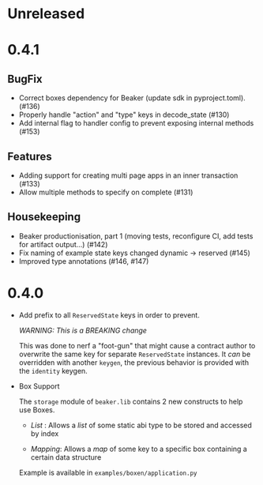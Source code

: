 # Unreleased

<!--next-version-placeholder-->

# 0.4.1

 ## BugFix

 - Correct boxes dependency for Beaker (update sdk in pyproject.toml). (#136)
 - Properly handle "action" and "type" keys in decode_state (#130)
 - Add internal flag to handler config to prevent exposing internal methods (#153)

## Features

 - Adding support for creating multi page apps in an inner transaction (#133)
 - Allow multiple methods to specify on complete (#131)

 ## Housekeeping

 - Beaker productionisation, part 1 (moving tests, reconfigure CI, add tests for artifact output...) (#142)
 - Fix naming of example state keys changed dynamic -> reserved (#145)
 - Improved type annotations (#146, #147)








# 0.4.0 


- Add prefix to all `ReservedState` keys in order to prevent. 

    *WARNING: This is a BREAKING change* 

    This was done to nerf a "foot-gun" that might cause a contract author to overwrite the same key for separate `ReservedState` instances. It _can_ be overridden with another `keygen`, the previous behavior is provided with the `identity` keygen.
 

- Box Support

    The `storage` module of `beaker.lib` contains 2 new constructs to help use Boxes.

    - *List* : Allows a _list_ of some static abi type to be stored and accessed by index

    - *Mapping*: Allows a _map_ of some key to a specific box containing a certain data structure

    Example is available in `examples/boxen/application.py`
